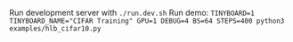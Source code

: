 Run development server with `./run.dev.sh`
Run demo: `TINYBOARD=1 TINYBOARD_NAME="CIFAR Training" GPU=1 DEBUG=4 BS=64 STEPS=400 python3 examples/hlb_cifar10.py`